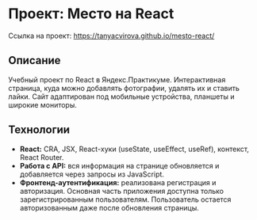 # Проект: Место на React
Ссылка на проект: https://tanyacvirova.github.io/mesto-react/ 

## Описание
Учебный проект по React в Яндекс.Практикуме. Интерактивная страница, куда можно добавлять фотографии, удалять их и ставить лайки. Сайт адаптирован под мобильные устройства, планшеты и широкие мониторы.

## Технологии
* **React:** CRA, JSX, React-хуки (useState, useEffect, useRef), контекст, React Router.
* **Работа с API:** вся информация на странице обновляется и добавляется через запросы из JavaScript.
* **Фронтенд-аутентификация:** реализована регистрация и авторизация. Основная часть приложения доступна только зарегистрированным пользователям. Пользователь остается авторизованным даже после обновления страницы.

